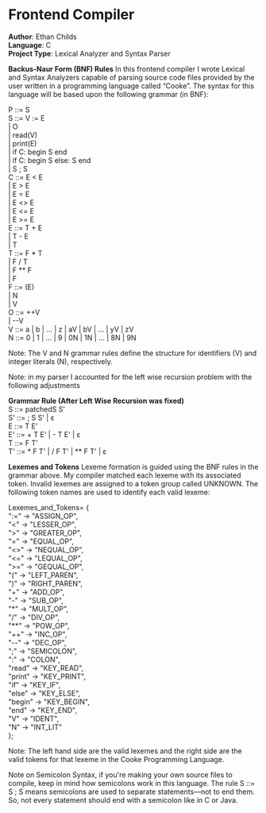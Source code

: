 # Frontend Compiler

**Author**: Ethan Childs  
**Language**: C  
**Project Type**: Lexical Analyzer and Syntax Parser

**Backus-Naur Form (BNF) Rules**
In this frontend compiler I wrote Lexical and Syntax Analyzers capable of parsing source code 
files provided by the user written in a programming language called “Cooke”. The syntax for this language
will be based upon the following grammar (in BNF):

P ::= S  
S ::= V := E  
     | O  
     | read(V)  
     | print(E)  
     | if C: begin S end  
     | if C: begin S else: S end  
     | S ; S  
C ::= E < E  
     | E > E  
     | E = E  
     | E <> E  
     | E <= E  
     | E >= E  
E ::= T + E  
     | T - E  
     | T  
T ::= F * T  
     | F / T  
     | F ** F  
     | F  
F ::= (E)  
     | N  
     | V  
O ::= ++V  
     | --V  
V ::= a | b | ... | z | aV | bV | ... | yV | zV  
N ::= 0 | 1 | ... | 9 | 0N | 1N | ... | 8N | 9N

Note: The V and N grammar rules define the structure for identifiers (V) and integer literals (N), respectively.

Note: in my parser I accounted for the left wise recursion problem with the following adjustments 

**Grammar Rule (After Left Wise Recursion was fixed)** <br>
S ::= patchedS S' <br>
S' ::= ; S S' | ε <br>
E ::= T E' <br>
E' ::= + T E' | - T E' | ε <br>
T ::= F T' <br>
T' ::= * F T' | / F T' | ** F T' | ε <br>


**Lexemes and Tokens**
Lexeme formation is guided using the BNF rules in the grammar above. My compiler matched each lexeme
with its associated token. Invalid lexemes are assigned to a token group called UNKNOWN. The following
token names are used to identify each valid lexeme:

Lexemes_and_Tokens= { <br>
  ":=" -> "ASSIGN_OP",<br>
  "<"  -> "LESSER_OP",<br>
  ">"  -> "GREATER_OP",<br>
  "="  -> "EQUAL_OP",<br>
  "<>" -> "NEQUAL_OP",<br>
  "<=" -> "LEQUAL_OP",<br>
  ">=" -> "GEQUAL_OP",<br>
  "("  -> "LEFT_PAREN",<br>
  ")"  -> "RIGHT_PAREN",<br>
  "+"  -> "ADD_OP",<br>
  "-"  -> "SUB_OP",<br>
  "*"  -> "MULT_OP",<br>
  "/"  -> "DIV_OP",<br>
  "**" -> "POW_OP",<br>
  "++" -> "INC_OP",<br>
  "--" -> "DEC_OP",<br>
  ";"  -> "SEMICOLON",<br>
  ":"  -> "COLON",<br>
  "read"   -> "KEY_READ",<br>
  "print"  -> "KEY_PRINT",<br>
  "if"     -> "KEY_IF",<br>
  "else"   -> "KEY_ELSE",<br>
  "begin"  -> "KEY_BEGIN",<br>
  "end"    -> "KEY_END",<br>
  "V"      -> "IDENT",<br>
  "N"      -> "INT_LIT"<br>
};<br>

Note: The left hand side are the valid lexemes and the right side are the valid tokens for that lexeme in the Cooke Programming Language.

Note on Semicolon Syntax, if you're making your own source files to compile, keep in mind how semicolons work in this language. The rule
S ::= S ; S means semicolons are used to separate statements—not to end them.
So, not every statement should end with a semicolon like in C or Java.
